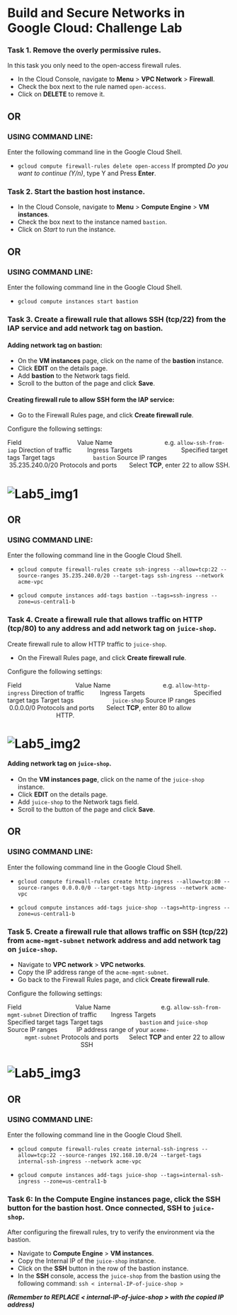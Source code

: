 # Build and Secure Networks in Google Cloud: Challenge Lab

### Task 1. Remove the overly permissive rules.
In this task you only need to the open-access firewall rules.

- In the Cloud Console, navigate to **Menu** > **VPC Network** > **Firewall**.
- Check the box next to the rule named `open-access`.
- Click on **DELETE** to remove it.
## OR
### USING COMMAND LINE:
Enter the following command line in the Google Cloud Shell.
- `gcloud compute firewall-rules delete open-access`
If prompted *Do you want to continue (Y/n)*, type Y and Press **Enter**.
### Task 2. Start the bastion host instance.

- In the Cloud Console, navigate to **Menu** > **Compute Engine** > **VM instances**.
- Check the box next to the instance named `bastion`.
- Click on *Start* to run the instance.
## OR
### USING COMMAND LINE:

Enter the following command line in the Google Cloud Shell.
- `gcloud compute instances start bastion`

### Task 3. Create a firewall rule that allows SSH (tcp/22) from the IAP service and add network tag on bastion.

#### Adding network tag on bastion:

- On the **VM instances** page, click on the name of the **bastion** instance.
- Click **EDIT** on the details page.
- Add **bastion** to the Network tags field.
- Scroll to the button of the page and click **Save**.

#### Creating firewall rule to allow SSH form the IAP service:

- Go to the Firewall Rules page, and click **Create firewall rule**.

Configure the following settings:

Field &nbsp; &nbsp; &nbsp; &nbsp; &nbsp; &nbsp; &nbsp; &nbsp; &nbsp; &nbsp; &nbsp; &nbsp; &nbsp; &nbsp; &nbsp; &nbsp;Value
Name	               &nbsp; &nbsp; &nbsp; &nbsp; &nbsp; &nbsp; &nbsp; &nbsp; &nbsp; &nbsp; &nbsp; &nbsp; &nbsp; &nbsp; &nbsp;e.g. `allow-ssh-from-iap`
Direction of traffic	&nbsp; &nbsp; &nbsp; &nbsp; Ingress
Targets	              &nbsp; &nbsp; &nbsp; &nbsp; &nbsp; &nbsp; &nbsp; &nbsp; &nbsp; &nbsp; &nbsp; &nbsp; &nbsp; &nbsp;Specified target tags
Target tags	        &nbsp; &nbsp; &nbsp; &nbsp; &nbsp; &nbsp; &nbsp; &nbsp; &nbsp; &nbsp; &nbsp;`bastion`
Source IP ranges	&nbsp; &nbsp; &nbsp; &nbsp; &nbsp; &nbsp;35.235.240.0/20
Protocols and ports	&nbsp; &nbsp; &nbsp; Select **TCP**, enter 22 to allow SSH.
# ![Lab5_img1](/Assets/Lab5_img1.png)
## OR
### USING COMMAND LINE:
Enter the following command line in the Google Cloud Shell.
- `gcloud compute firewall-rules create ssh-ingress --allow=tcp:22 --source-ranges 35.235.240.0/20 --target-tags ssh-ingress --network acme-vpc`

- `gcloud compute instances add-tags bastion --tags=ssh-ingress --zone=us-central1-b`

### Task 4. Create a firewall rule that allows traffic on HTTP (tcp/80) to any address and add network tag on `juice-shop`.

Create firewall rule to allow HTTP traffic to `juice-shop`.

- On the Firewall Rules page, and click **Create firewall rule**.

Configure the following settings:

Field	               &nbsp; &nbsp; &nbsp; &nbsp; &nbsp; &nbsp; &nbsp; &nbsp; &nbsp; &nbsp; &nbsp; &nbsp; &nbsp; &nbsp; &nbsp;  Value
Name	               &nbsp; &nbsp; &nbsp; &nbsp; &nbsp; &nbsp; &nbsp; &nbsp; &nbsp; &nbsp; &nbsp; &nbsp; &nbsp; &nbsp; &nbsp;e.g. `allow-http-ingress`
Direction of traffic	&nbsp; &nbsp; &nbsp; &nbsp; Ingress
Targets	                &nbsp; &nbsp; &nbsp; &nbsp; &nbsp; &nbsp; &nbsp; &nbsp; &nbsp; &nbsp; &nbsp; &nbsp; &nbsp; &nbsp;Specified target tags
Target tags	       &nbsp; &nbsp; &nbsp; &nbsp; &nbsp; &nbsp; &nbsp; &nbsp; &nbsp; &nbsp; &nbsp;`juice-shop`
Source IP ranges	&nbsp; &nbsp; &nbsp; &nbsp; &nbsp; &nbsp;0.0.0.0/0
Protocols and ports	&nbsp; &nbsp; &nbsp; Select **TCP**, enter 80 to allow&nbsp; &nbsp; &nbsp; &nbsp; &nbsp; &nbsp; &nbsp; &nbsp; &nbsp; &nbsp; &nbsp; &nbsp; &nbsp; &nbsp; &nbsp; &nbsp; &nbsp; &nbsp; &nbsp; &nbsp; &nbsp; &nbsp; &nbsp; &nbsp; &nbsp;  HTTP.
# ![Lab5_img2](/Assets/Lab5_img2.png)
#### Adding network tag on `juice-shop`.

- On the **VM instances page**, click on the name of the `juice-shop` instance.
- Click **EDIT** on the details page.
- Add `juice-shop` to the Network tags field.
- Scroll to the button of the page and click **Save**.
 ## OR
### USING COMMAND LINE:
Enter the following command line in the Google Cloud Shell.
- `gcloud compute firewall-rules create http-ingress --allow=tcp:80 --source-ranges 0.0.0.0/0 --target-tags http-ingress --network acme-vpc`

- `gcloud compute instances add-tags juice-shop --tags=http-ingress --zone=us-central1-b`


### Task 5. Create a firewall rule that allows traffic on SSH (tcp/22) from `acme-mgmt-subnet` network address and add network tag on `juice-shop`.

- Navigate to **VPC network** > **VPC networks**.
- Copy the IP address range of the `acme-mgmt-subnet`.
- Go back to the Firewall Rules page, and click **Create firewall rule**.

Configure the following settings:

Field	&nbsp; &nbsp; &nbsp; &nbsp; &nbsp; &nbsp; &nbsp; &nbsp; &nbsp; &nbsp; &nbsp; &nbsp; &nbsp; &nbsp; &nbsp;                 Value
Name	               &nbsp; &nbsp; &nbsp; &nbsp; &nbsp; &nbsp; &nbsp; &nbsp; &nbsp; &nbsp; &nbsp; &nbsp; &nbsp; &nbsp;  e.g. `allow-ssh-from-mgmt-subnet`
Direction of traffic	&nbsp; &nbsp; &nbsp; &nbsp;Ingress
Targets	                &nbsp; &nbsp; &nbsp; &nbsp; &nbsp; &nbsp; &nbsp; &nbsp; &nbsp; &nbsp; &nbsp; &nbsp; &nbsp; Specified target tags
Target tags	        &nbsp; &nbsp; &nbsp; &nbsp; &nbsp; &nbsp; &nbsp; &nbsp; &nbsp; &nbsp; `bastion` and `juice-shop`
Source IP ranges	&nbsp; &nbsp; &nbsp; &nbsp; &nbsp; IP address range of your `aceme-`&nbsp; &nbsp; &nbsp; &nbsp; &nbsp; &nbsp; &nbsp; &nbsp; &nbsp; &nbsp; &nbsp; &nbsp; &nbsp; &nbsp; &nbsp; &nbsp; &nbsp; &nbsp; &nbsp; &nbsp; &nbsp; &nbsp; &nbsp; `mgmt-subnet`
Protocols and ports	&nbsp; &nbsp; &nbsp;Select **TCP** and enter 22 to allow &nbsp; &nbsp; &nbsp; &nbsp; &nbsp; &nbsp; &nbsp; &nbsp; &nbsp; &nbsp; &nbsp; &nbsp; &nbsp; &nbsp; &nbsp; &nbsp; &nbsp; &nbsp; &nbsp; &nbsp; &nbsp; &nbsp; SSH
# ![Lab5_img3](/Assets/Lab5_img3.png)

## OR
### USING COMMAND LINE:
Enter the following command line in the Google Cloud Shell.
- `gcloud compute firewall-rules create internal-ssh-ingress --allow=tcp:22 --source-ranges 192.168.10.0/24 --target-tags internal-ssh-ingress --network acme-vpc`

- `gcloud compute instances add-tags juice-shop --tags=internal-ssh-ingress --zone=us-central1-b`
### Task 6: In the Compute Engine instances page, click the SSH button for the bastion host. Once connected, SSH to `juice-shop`.

After configuring the firewall rules, try to verify the environment via the bastion.

- Navigate to **Compute Engine** > **VM instances**.
- Copy the Internal IP of the `juice-shop` instance.
- Click on the **SSH** button in the row of the bastion instance.
- In the **SSH** console, access the `juice-shop` from the bastion using the following command:
`ssh < internal-IP-of-juice-shop >`

***(Remember to REPLACE < internal-IP-of-juice-shop > with the copied IP address)***